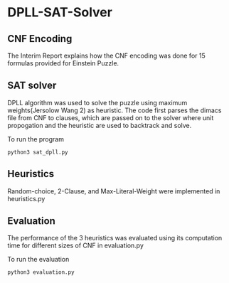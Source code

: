 # DPLL-SAT-Solver
## CNF Encoding
The Interim Report explains how the CNF encoding was done for 15 formulas provided for Einstein Puzzle.

## SAT solver
DPLL algorithm was used to solve the puzzle using maximum weights(Jersolow Wang 2) as heuristic. The code first parses the dimacs file from CNF to clauses, which are passed on to the solver where unit propogation and the heuristic are used to backtrack and solve. 

To run the program
```
python3 sat_dpll.py

```

## Heuristics
Random-choice, 2-Clause, and Max-Literal-Weight were implemented in heuristics.py

## Evaluation
The performance of the 3 heuristics was evaluated using its computation time for different sizes of CNF in evaluation.py

To run the evaluation
```
python3 evaluation.py

```


